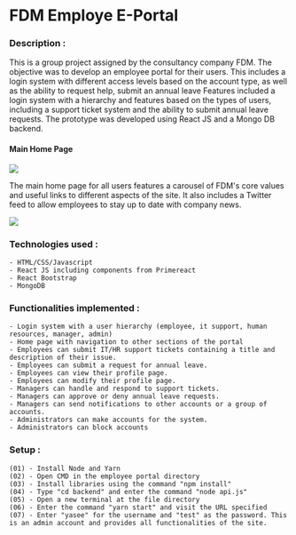 # FDM Employe E-Portal

### Description :
This is a group project assigned by the consultancy company FDM. The objective was to develop an employee portal for their users. 
This includes a login system with different access levels based on the account type, as well as the ability to request help, submit an annual leave
Features included a login system with a hierarchy and features based on the types of users, including a support ticket system and the ability to submit annual leave requests. 
The prototype was developed using React JS and a Mongo DB backend.

#### Main Home Page

<img src="C:\Users\yasee\Downloads\FDM-Employee-Portal-main\FDM-Employee-Portal-main\img.png" />

The main home page for all users features a carousel of FDM's core values and useful links to different aspects of the site. It also includes a Twitter feed to allow employees to stay up to date with company news.

<img src="https://user-images.githubusercontent.com/78224090/193462914-e597436c-e406-4ef9-b448-05fb6e0a81a3.PNG" />



### Technologies used :
    - HTML/CSS/Javascript
    - React JS including components from Primereact
    - React Bootstrap
    - MongoDB
    
### Functionalities implemented :
    - Login system with a user hierarchy (employee, it support, human resources, manager, admin)
    - Home page with navigation to other sections of the portal
    - Employees can submit IT/HR support tickets containing a title and description of their issue.
    - Employees can submit a request for annual leave.
    - Employees can view their profile page.
    - Employees can modify their profile page.
    - Managers can handle and respond to support tickets.
    - Managers can approve or deny annual leave requests.
    - Managers can send notifications to other accounts or a group of accounts.
    - Administrators can make accounts for the system.
    - Administrators can block accounts

### Setup :
    (01) - Install Node and Yarn
    (02) - Open CMD in the employee portal directory
    (03) - Install libraries using the command "npm install"
    (04) - Type "cd backend" and enter the command "node api.js"
    (05) - Open a new terminal at the file directory
    (06) - Enter the command "yarn start" and visit the URL specified
    (07) - Enter "yasee" for the username and "test" as the password. This is an admin account and provides all functionalities of the site.
